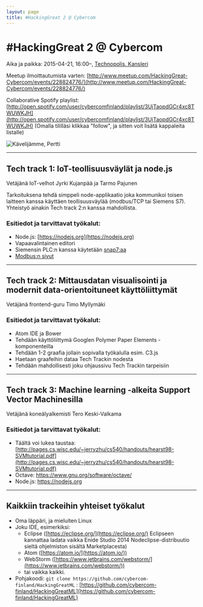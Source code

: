 ```yaml
---
layout: page
title: #HackingGreat 2 @ Cybercom
---
```


# \#HackingGreat 2 @ Cybercom
Aika ja paikka: 2015-04-21, 16:00–, [Technopolis, Kansleri](http://www.technopolis.fi/kokoustilat/tampere/yliopistonrinne/kalevantie-2-kansleri/)

Meetup ilmoittautumista varten: [http://www.meetup.com/HackingGreat-Cybercom/events/228824776/](http://www.meetup.com/HackingGreat-Cybercom/events/228824776/)

Collaborative Spotify playlist: 
[http://open.spotify.com/user/cybercomfinland/playlist/3UjTaopdGCr4xc8TWUWKJH](http://open.spotify.com/user/cybercomfinland/playlist/3UjTaopdGCr4xc8TWUWKJH)
(Omalla tililläsi klikkaa "follow", ja sitten voit lisätä kappaleita listalle)

![Kävelijämme, Pertti](https://pbs.twimg.com/media/CQKs2NtUAAA7XrZ.jpg:medium "Kävelijämme, Pertti")

---

## Tech track 1: IoT-teollisuusväylät ja node.js
Vetäjänä IoT-velhot Jyrki Kujanpää ja Tarmo Pajunen

Tarkoituksena tehdä simppeli node-applikaatio joka kommunikoi toisen laitteen kanssa käyttäen teollisuusväylää (modbus/TCP tai Siemens S7).
Yhteistyö ainakin Tech track 2:n kanssa mahdollista.

### Esitiedot ja tarvittavat työkalut:
* Node.js: [https://nodejs.org](https://nodejs.org)
* Vapaavalintainen editori
* Siemensin PLC:n kanssa käytetään [snap7:aa](http://snap7.sourceforge.net/)
* [Modbus:n sivut](http://modbus.org/)

---

## Tech track 2: Mittausdatan visualisointi ja modernit data-orientoituneet käyttöliittymät
Vetäjänä frontend-guru Timo Myllymäki

### Esitiedot ja tarvittavat työkalut:
* Atom IDE ja Bower
* Tehdään käyttöliittymä Googlen Polymer Paper Elements -komponenteilla
* Tehdään 1-2 graafia jollain sopivalla työkalulla esim. C3.js
* Haetaan graafeihin dataa Tech Trackin nodesta
* Tehdään mahdollisesti joku ohjaussivu Tech Trackin tarpeisiin

---

## Tech track 3: Machine learning -alkeita Support Vector Machinesilla
Vetäjänä koneälyalkemisti Tero Keski-Valkama

### Esitiedot ja tarvittavat työkalut:
* Täältä voi lukea taustaa: [http://pages.cs.wisc.edu/~jerryzhu/cs540/handouts/hearst98-SVMtutorial.pdf](http://pages.cs.wisc.edu/~jerryzhu/cs540/handouts/hearst98-SVMtutorial.pdf)
* Octave: https://www.gnu.org/software/octave/
* Node.js: https://nodejs.org

---

## Kaikkiin trackeihin yhteiset työkalut
* Oma läppäri, ja mieluiten Linux
* Joku IDE, esimerkiksi:
  * Eclipse ([https://eclipse.org/](https://eclipse.org/) Eclipseen kannattaa ladata vaikka Enide Studio 2014 Nodeclipse-distribuutio sieltä ohjelmiston sisältä Marketplacesta)
  * Atom ([https://atom.io/](https://atom.io/))
  * WebStorm ([https://www.jetbrains.com/webstorm/](https://www.jetbrains.com/webstorm/))
  * tai vaikka kaikki.
* Pohjakoodi: `git clone https://github.com/cybercom-finland/HackingGreatML` : [https://github.com/cybercom-finland/HackingGreatML](https://github.com/cybercom-finland/HackingGreatML)
